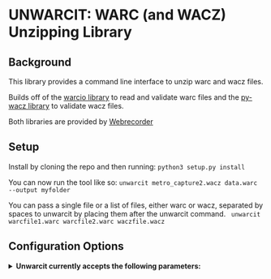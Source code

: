 UNWARCIT: WARC (and WACZ) Unzipping Library
========================================

Background
----------

This library provides a command line interface to unzip warc and wacz files.

Builds off of the [warcio library](<https://github.com/webrecorder/warcio>) to read and validate warc files and the [py-wacz library](<https://github.com/webrecorder/py-wacz>) to validate wacz files.

Both libraries are provided by
[Webrecorder](https://github.com/webrecorder/webrecorder)

Setup
----------
Install by cloning the repo and then running: ``python3 setup.py install``

You can now run the tool like so:
`` unwarcit metro_capture2.wacz data.warc --output myfolder ``

You can pass a single file or a list of files, either warc or wacz, separated by spaces to unwarcit by placing them after the unwarcit command. 
`` unwarcit warcfile1.warc warcfile2.warc waczfile.wacz``

Configuration Options
----------

<details>
      <summary><b>Unwarcit currently accepts the following parameters:</b></summary>

```
      --help                                Show help                  [str]
      --version                             Show version number        [int]
      --output                              The folder to output the results to [str]
```
</details>
